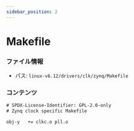 ```yaml
---
sidebar_position: 2
---
```

# Makefile

### ファイル情報

- パス: `linux-v6.12/drivers/clk/zynq/Makefile`

### コンテンツ

```txt
# SPDX-License-Identifier: GPL-2.0-only
# Zynq clock specific Makefile

obj-y	+= clkc.o pll.o

```
